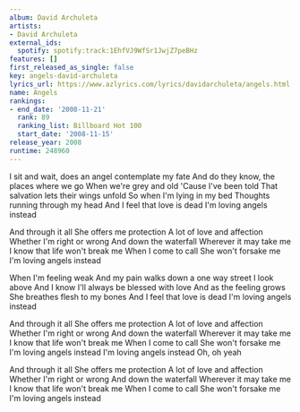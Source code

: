 ```yaml
---
album: David Archuleta
artists:
- David Archuleta
external_ids:
  spotify: spotify:track:1EhfVJ9WfSr1JwjZ7peBHz
features: []
first_released_as_single: false
key: angels-david-archuleta
lyrics_url: https://www.azlyrics.com/lyrics/davidarchuleta/angels.html
name: Angels
rankings:
- end_date: '2008-11-21'
  rank: 89
  ranking_list: Billboard Hot 100
  start_date: '2008-11-15'
release_year: 2008
runtime: 248960
---
```

I sit and wait, does an angel contemplate my fate
And do they know, the places where we go
When we're grey and old
'Cause I've been told
That salvation lets their wings unfold
So when I'm lying in my bed
Thoughts running through my head
And I feel that love is dead
I'm loving angels instead

And through it all
She offers me protection
A lot of love and affection
Whether I'm right or wrong
And down the waterfall
Wherever it may take me
I know that life won't break me
When I come to call
She won't forsake me
I'm loving angels instead

When I'm feeling weak
And my pain walks down a one way street
I look above
And I know I'll always be blessed with love
And as the feeling grows
She breathes flesh to my bones
And I feel that love is dead
I'm loving angels instead

And through it all
She offers me protection
A lot of love and affection
Whether I'm right or wrong
And down the waterfall
Wherever it may take me
I know that life won't break me
When I come to call
She won't forsake me
I'm loving angels instead
I'm loving angels instead
Oh, oh yeah

And through it all
She offers me protection
A lot of love and affection
Whether I'm right or wrong
And down the waterfall
Wherever it may take me
I know that life won't break me
When I come to call
She won't forsake me
I'm loving angels instead
